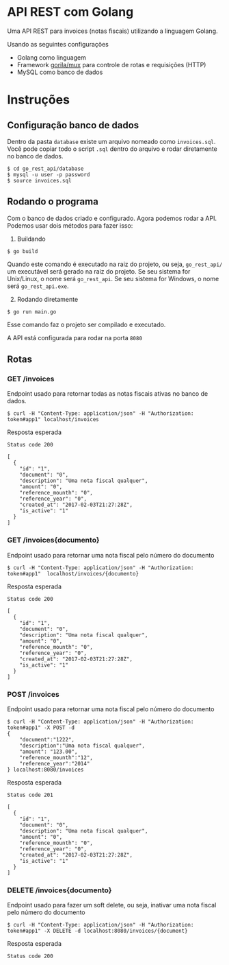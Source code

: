 # API REST com Golang
Uma API REST para invoices (notas fiscais) utilizando a linguagem Golang.

Usando as seguintes configurações
* Golang como linguagem
* Framework [gorila/mux]([https://github.com/gorilla/mux]) para controle de rotas e requisições (HTTP)
* MySQL como banco de dados

# Instruções

## Configuração banco de dados
Dentro da pasta `database` existe um arquivo nomeado como `invoices.sql`.
Você pode copiar todo o script `.sql` dentro do arquivo e rodar diretamente no banco de dados.

```
$ cd go_rest_api/database
$ mysql -u user -p password
$ source invoices.sql
```

## Rodando o programa
Com o banco de dados criado e configurado. Agora podemos rodar a API.
Podemos usar dois métodos para fazer isso:

1. Buildando
```
$ go build
```
Quando este comando é executado na raiz do projeto, ou seja, `go_rest_api/` um executável será
gerado na raiz do projeto. Se seu sistema for Unix/Linux, o nome será `go_rest_api`. Se seu sistema
for Windows, o nome será `go_rest_api.exe`.

2. Rodando diretamente
```
$ go run main.go
```
Esse comando faz o projeto ser compilado e executado.

A API está configurada para rodar na porta `8080`

## Rotas

### GET /invoices

Endpoint usado para retornar todas as notas fiscais ativas no banco de dados.

```
$ curl -H "Content-Type: application/json" -H "Authorization: token#app1" localhost/invoices 
```

Resposta esperada 
```
Status code 200

[
  {
    "id": "1",
    "document": "0",
    "description": "Uma nota fiscal qualquer",
    "amount": "0",
    "reference_mounth": "0",
    "reference_year": "0",
    "created_at": "2017-02-03T21:27:28Z",
    "is_active": "1"
  }
]
```

### GET /invoices{documento}

Endpoint usado para retornar uma nota fiscal pelo número do documento

```
$ curl -H "Content-Type: application/json" -H "Authorization: token#app1"  localhost/invoices/{documento} 
```

Resposta esperada 
```
Status code 200

[
  {
    "id": "1",
    "document": "0",
    "description": "Uma nota fiscal qualquer",
    "amount": "0",
    "reference_mounth": "0",
    "reference_year": "0",
    "created_at": "2017-02-03T21:27:28Z",
    "is_active": "1"
  }
]
```

### POST /invoices

Endpoint usado para retornar uma nota fiscal pelo número do documento

```
$ curl -H "Content-Type: application/json" -H "Authorization: token#app1" -X POST -d
{
    "document":"1222",
    "description":"Uma nota fiscal qualquer",
    "amount": "123.00",
    "reference_mounth":"12",
    "reference_year":"2014"
} localhost:8080/invoices
```

Resposta esperada 
```
Status code 201

[
  {
    "id": "1",
    "document": "0",
    "description": "Uma nota fiscal qualquer",
    "amount": "0",
    "reference_mounth": "0",
    "reference_year": "0",
    "created_at": "2017-02-03T21:27:28Z",
    "is_active": "1"
  }
]
```

### DELETE /invoices{documento}

Endpoint usado para fazer um soft delete, ou seja, inativar uma nota fiscal pelo número do documento

```
$ curl -H "Content-Type: application/json" -H "Authorization: token#app1" -X DELETE -d localhost:8080/invoices/{document}
```

Resposta esperada 
```
Status code 200
```





